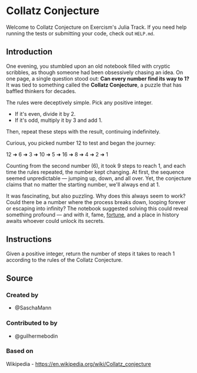 # Collatz Conjecture

Welcome to Collatz Conjecture on Exercism's Julia Track.
If you need help running the tests or submitting your code, check out `HELP.md`.

## Introduction

One evening, you stumbled upon an old notebook filled with cryptic scribbles, as though someone had been obsessively chasing an idea.
On one page, a single question stood out: **Can every number find its way to 1?**
It was tied to something called the **Collatz Conjecture**, a puzzle that has baffled thinkers for decades.

The rules were deceptively simple.
Pick any positive integer.

- If it's even, divide it by 2.
- If it's odd, multiply it by 3 and add 1.

Then, repeat these steps with the result, continuing indefinitely.

Curious, you picked number 12 to test and began the journey:

12 ➜ 6 ➜ 3 ➜ 10 ➜ 5 ➜ 16 ➜ 8 ➜ 4 ➜ 2 ➜ 1

Counting from the second number (6), it took 9 steps to reach 1, and each time the rules repeated, the number kept changing.
At first, the sequence seemed unpredictable — jumping up, down, and all over.
Yet, the conjecture claims that no matter the starting number, we'll always end at 1.

It was fascinating, but also puzzling.
Why does this always seem to work?
Could there be a number where the process breaks down, looping forever or escaping into infinity?
The notebook suggested solving this could reveal something profound — and with it, fame, [fortune][collatz-prize], and a place in history awaits whoever could unlock its secrets.

[collatz-prize]: https://mathprize.net/posts/collatz-conjecture/

## Instructions

Given a positive integer, return the number of steps it takes to reach 1 according to the rules of the Collatz Conjecture.

## Source

### Created by

- @SaschaMann

### Contributed to by

- @guilhermebodin

### Based on

Wikipedia - https://en.wikipedia.org/wiki/Collatz_conjecture
